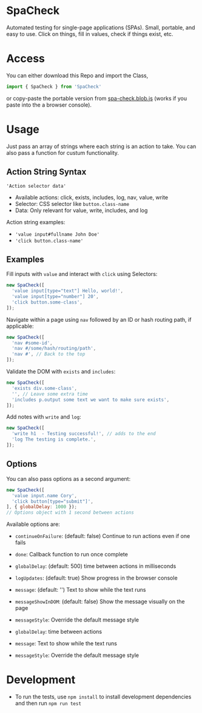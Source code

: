 # SpaCheck

Automated testing for single-page applications (SPAs). Small, portable, and easy to use. Click on things, fill in values, check if things exist, etc.

# Access

You can either download this Repo and import the Class,

```javascript
import { SpaCheck } from 'SpaCheck'
```

or copy-paste the portable version from [spa-check.blob.js](./spa-check.blob.js) (works if you paste into the a browser console).

# Usage

Just pass an array of strings where each string is an action to take. You can also pass a function for custum functionality.

## Action String Syntax

`'Action selector data'`

* Available actions: click, exists, includes, log, nav, value, write
* Selector: CSS selector like `button.class-name`
* Data: Only relevant for value, write, includes, and log

Action string examples:

* `'value input#fullname John Doe'`
* `'click button.class-name'`

## Examples

Fill inputs with `value` and interact with `click` using Selectors:

```javascript
new SpaCheck([
  'value input[type="text"] Hello, world!',
  'value input[type="number"] 20',
  'click button.some-class',
]);
```

Navigate within a page using `nav` followed by an ID or hash routing path, if applicable:

```javascript
new SpaCheck([
  'nav #some-id',
  'nav #/some/hash/routing/path',
  'nav #', // Back to the top
]);
```

Validate the DOM with `exists` and `includes`:

```javascript
new SpaCheck([
  'exists div.some-class',
  '', // Leave some extra time
  'includes p.output some text we want to make sure exists',
]);
```

Add notes with `write` and `log`:
```javascript
new SpaCheck([
  'write h1  - Testing successful!', // adds to the end
  'log The testing is complete.',
]);
```

## Options

You can also pass options as a second argument:

```javascript
new SpaCheck([
  'value input.name Cory',
  'click button[type="submit"]',
], { globalDelay: 1000 });
// Options object with 1 second between actions
```

Available options are:

* `continueOnFailure`: (default: false) Continue to run actions even if one fails
* `done`: Callback function to run once complete
* `globalDelay`: (default: 500) time between actions in milliseconds
* `logUpdates`: (default: true) Show progress in the browser console
* `message`: (default: '') Text to show while the text runs
* `messageShowInDOM`: (default: false) Show the message visually on the page
* `messageStyle`: Override the default message style


* `globalDelay`: time between actions
* `message`: Text to show while the text runs
* `messageStyle`: Override the default message style

# Development

* To run the tests, use `npm install` to install development dependencies and then run `npm run test`

